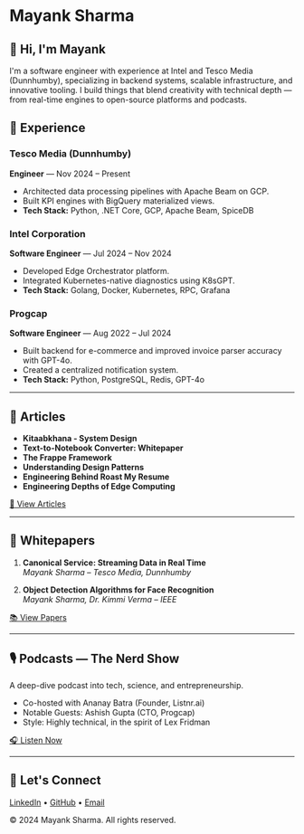 # Mayank Sharma

## 👋 Hi, I'm Mayank
I'm a software engineer with experience at Intel and Tesco Media (Dunnhumby), specializing in backend systems, scalable infrastructure, and innovative tooling. I build things that blend creativity with technical depth — from real-time engines to open-source platforms and podcasts.

## 💼 Experience

### Tesco Media (Dunnhumby)
**Engineer** — Nov 2024 – Present
- Architected data processing pipelines with Apache Beam on GCP.
- Built KPI engines with BigQuery materialized views.
- **Tech Stack:** Python, .NET Core, GCP, Apache Beam, SpiceDB

### Intel Corporation
**Software Engineer** — Jul 2024 – Nov 2024
- Developed Edge Orchestrator platform.
- Integrated Kubernetes-native diagnostics using K8sGPT.
- **Tech Stack:** Golang, Docker, Kubernetes, RPC, Grafana

### Progcap
**Software Engineer** — Aug 2022 – Jul 2024
- Built backend for e-commerce and improved invoice parser accuracy with GPT-4o.
- Created a centralized notification system.
- **Tech Stack:** Python, PostgreSQL, Redis, GPT-4o

---

## 📝 Articles

- **Kitaabkhana - System Design**  
- **Text-to-Notebook Converter: Whitepaper**  
- **The Frappe Framework**  
- **Understanding Design Patterns**  
- **Engineering Behind Roast My Resume**  
- **Engineering Depths of Edge Computing**  

[📰 View Articles](#)

---

## 📄 Whitepapers

1. **Canonical Service: Streaming Data in Real Time**  
   _Mayank Sharma – Tesco Media, Dunnhumby_

2. **Object Detection Algorithms for Face Recognition**  
   _Mayank Sharma, Dr. Kimmi Verma – IEEE_

[📚 View Papers](#)

---

## 🎙 Podcasts — The Nerd Show
A deep-dive podcast into tech, science, and entrepreneurship.

- Co-hosted with Ananay Batra (Founder, Listnr.ai)
- Notable Guests: Ashish Gupta (CTO, Progcap)
- Style: Highly technical, in the spirit of Lex Fridman

[🎧 Listen Now](#)

---

## 🔗 Let's Connect
[LinkedIn](#) • [GitHub](#) • [Email](#)

© 2024 Mayank Sharma. All rights reserved.
